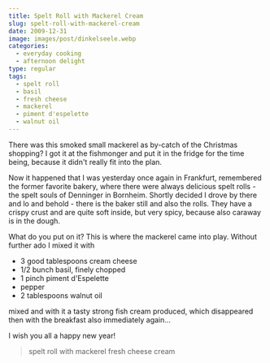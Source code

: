```yaml
---
title: Spelt Roll with Mackerel Cream
slug: spelt-roll-with-mackerel-cream
date: 2009-12-31
image: images/post/dinkelseele.webp
categories: 
  - everyday cooking
  - afternoon delight
type: regular
tags: 
  - spelt roll
  - basil
  - fresh cheese
  - mackerel
  - piment d'espelette
  - walnut oil
---
```


There was this smoked small mackerel as by-catch of the Christmas shopping? I got it at the fishmonger and put it in the fridge for the time being, because it didn't really fit into the plan.

Now it happened that I was yesterday once again in Frankfurt, remembered the former favorite bakery, where there were always delicious spelt rolls - the spelt souls of Denninger in Bornheim. Shortly decided I drove by there and lo and behold - there is the baker still and also the rolls. They have a crispy crust and are quite soft inside, but very spicy, because also caraway is in the dough.

What do you put on it? This is where the mackerel came into play. Without further ado I mixed it with

* 3 good tablespoons cream cheese 
* 1/2 bunch basil, finely chopped 
* 1 pinch piment d'Espelette 
* pepper 
* 2 tablespoons walnut oil

mixed and with it a tasty strong fish cream produced, which disappeared then with the breakfast also immediately again...

I wish you all a happy new year!

> spelt roll with mackerel fresh cheese cream